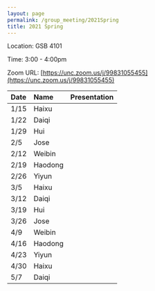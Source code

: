 ```yaml
---
layout: page
permalink: /group_meeting/2021Spring
title: 2021 Spring
---
```


Location: GSB 4101 

Time: 3:00 - 4:00pm

Zoom URL: [https://unc.zoom.us/j/99831055455](https://unc.zoom.us/j/99831055455) 

| Date    | Name       | Presentation |
| :----   | :----------------------|:------------ |
|  1/15 | Haixu |  |
| 1/22 | Daiqi | |
| 1/29 | Hui | | 
| 2/5 | Jose | |
| 2/12 | Weibin |  |
| 2/19 | Haodong | |
| 2/26 | Yiyun | |
| 3/5 | Haixu | |
| 3/12 | Daiqi |
| 3/19 | Hui |  |
| 3/26 | Jose |  |
| 4/9 | Weibin |  |
| 4/16 | Haodong |  |
| 4/23 | Yiyun |  |
| 4/30 | Haixu |  |
| 5/7 | Daiqi |  |



